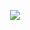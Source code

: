 <p align="center">
  <!-- Typing SVG by Getintorj - https://github.com/getintorj/readme-typing-svg -->
  <a href="https://github.com/binars-software-house/binars-software-house">
    <img src="https://readme-typing-svg.demolab.com/?lines=Welcome%20to%20Binars%20Software%20house; talk%20to%20us%20for%20any%20software%20needs%20you%20have&center=true&width=440&height=45&color=20C20E&vCenter=true&pause=1000&size=22" /></a>
</p>

<!--
**binars-software-house/binars-software-house** is a ✨ _special_ ✨ repository because its `README.md` (this file) appears on your GitHub profile.

Here are some ideas to get you started:

- 🔭 I’m currently working on ...
- 🌱 I’m currently learning ...
- 👯 I’m looking to collaborate on ...
- 🤔 I’m looking for help with ...
- 💬 Ask me about ...
- 📫 How to reach me: ...
- 😄 Pronouns: ...
- ⚡ Fun fact: ...
-->
